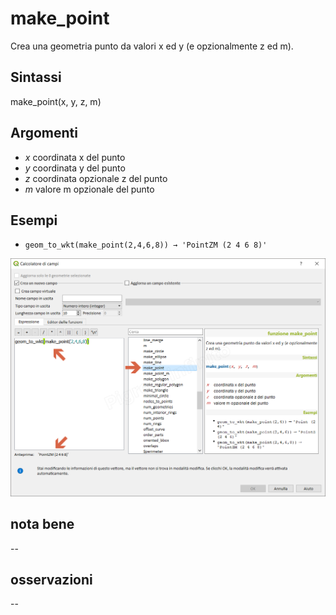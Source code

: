 # make_point

Crea una geometria punto da valori x ed y (e opzionalmente z ed m).

## Sintassi

make_point(x, y, z, m)

## Argomenti

* _x_ coordinata x del punto
* _y_ coordinata y del punto
* _z_ coordinata opzionale z del punto
* _m_ valore m opzionale del punto

## Esempi

* `geom_to_wkt(make_point(2,4,6,8)) → 'PointZM (2 4 6 8)'`

![](../../img/geometria/make_point/make_point1.png)

## nota bene

--

## osservazioni

--